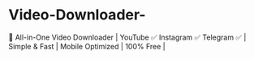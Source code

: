 # Video-Downloader-
🚀 All-in-One Video Downloader | YouTube ✅ Instagram ✅ Telegram ✅ | Simple &amp; Fast | Mobile Optimized | 100% Free | 
